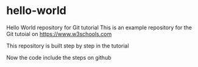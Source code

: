 # hello-world
Hello World repository for Git tutorial
This is an example repository for the Git tutoial on https://www.w3schools.com

This repository is built step by step in the tutorial

Now the code include the steps on github
